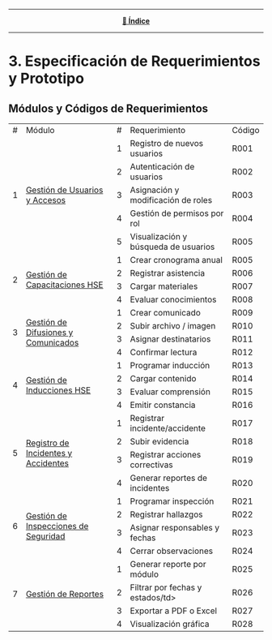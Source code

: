 <hr>
<div align="center">
 
[**📜 Índice**](../README.md)

</div>
<hr>

# 3. Especificación de Requerimientos y Prototipo

## Módulos y Códigos de Requerimientos

<table>
    <tbody>
        <tr>
            <td>#</td>
            <td>Módulo</td>
            <td>#</td>
            <td>Requerimiento</td>
            <td>Código</td>
        </tr>
        <tr>
            <td rowspan=5>1</td>
            <td rowspan=5><a href="3.1/3.1.md">Gestión de Usuarios y Accesos</td>
            <td>1</td>
            <td>Registro de nuevos usuarios</td>
            <td>R001</td>
        </tr>
        <tr>
            <td>2</td>
            <td>Autenticación de usuarios</td>
            <td>R002</td>
        </tr>
        <tr>
            <td>3</td>
            <td>Asignación y modificación de roles</td>
            <td>R003</td>
        </tr>
        <tr>
            <td>4</td>
            <td>Gestión de permisos por rol</td>
            <td>R004</td>
        </tr>
        <tr>
            <td>5</td>
            <td>Visualización y búsqueda de usuarios</td>
            <td>R005</td>
        </tr>
        <tr>
            <td rowspan=4>2</td>
            <td rowspan=4><a href="3.2/3.2.md">Gestión de Capacitaciones HSE</td>
            <td>1</td>
            <td>Crear cronograma anual</td>
            <td>R005</td>
        </tr>
        <tr>
            <td>2</td>
            <td>Registrar asistencia</td>
            <td>R006</td>
        </tr>
        <tr>
            <td>3</td>
            <td>Cargar materiales</td>
            <td>R007</td>
        </tr>
        <tr>
            <td>4</td>
            <td>Evaluar conocimientos</td>
            <td>R008</td>
        </tr>
        <tr>
            <td rowspan=4>3</td>
            <td rowspan=4><a href="3.3/3.3.md">Gestión de Difusiones y Comunicados</td>
            <td>1</td>
            <td>Crear comunicado</td>
            <td>R009</td>
        </tr>
        <tr>
            <td>2</td>
            <td>Subir archivo / imagen</td>
            <td>R010</td>
        </tr>
        <tr>
            <td>3</td>
            <td>Asignar destinatarios</td>
            <td>R011</td>
        </tr>
        <tr>
            <td>4</td>
            <td>Confirmar lectura</td>
            <td>R012</td>
        </tr>
        <tr>
            <td rowspan="4">4</td>
            <td rowspan="4"><a href="3.4/3.4.md">Gestión de Inducciones HSE</td>
            <td>1</td>
            <td>Programar inducción</td>
            <td>R013</td>
        </tr>
        <tr>
            <td>2</td>
            <td>Cargar contenido</td>
            <td>R014</td>
        </tr>
        <tr>
            <td>3</td>
            <td>Evaluar comprensión</td>
            <td>R015</td>
        </tr>
        <tr>
            <td>4</td>
            <td>Emitir constancia</td>
            <td>R016</td>
        </tr>           
        <tr>
            <td rowspan="4">5</td>
            <td rowspan="4"><a href="3.5/3.5.md">Registro de Incidentes y Accidentes</td>
            <td>1</td>
            <td>Registrar incidente/accidente</td>
            <td>R017</td>
        </tr>
        <tr>
            <td>2</td>
            <td>Subir evidencia</td>
            <td>R018</td>
        </tr>
        <tr>
            <td>3</td>
            <td>Registrar acciones correctivas</td>
            <td>R019</td>
        </tr>
        <tr>
            <td>4</td>
            <td>Generar reportes de incidentes</td>
            <td>R020</td>
        </tr>  
        <tr>
            <td rowspan="4">6</td>
            <td rowspan="4"><a href="3.6/3.6.md">Gestión de Inspecciones de Seguridad</td>
            <td>1</td>
            <td>Programar inspección</td>
            <td>R021</td>
        </tr>
        <tr>
            <td>2</td>
            <td>Registrar hallazgos</td>
            <td>R022</td>
        </tr>
        <tr>
            <td>3</td>
            <td>Asignar responsables y fechas</td>
            <td>R023</td>
        </tr>
        <tr>
            <td>4</td>
            <td>Cerrar observaciones</td>
            <td>R024</td>
        </tr>
        <tr>
            <td rowspan="4">7</td>
            <td rowspan="4"><a href="3.7/3.7.md">Gestión de Reportes</td>
            <td>1</td>
            <td>Generar reporte por módulo</td>
            <td>R025</td>
        </tr>
        <tr>
            <td>2</td>
            <td>Filtrar por fechas y estados/td>
            <td>R026</td>
        </tr>
        <tr>
            <td>3</td>
            <td>Exportar a PDF o Excel</td>
            <td>R027</td>
        </tr>
        <tr>
            <td>4</td>
            <td>Visualización gráfica</td>
            <td>R028</td>
        </tr> 
    </tbody>
</table>



